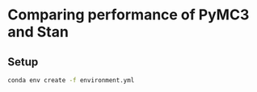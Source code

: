 # Comparing performance of PyMC3 and Stan

## Setup

```bash
conda env create -f environment.yml
```
